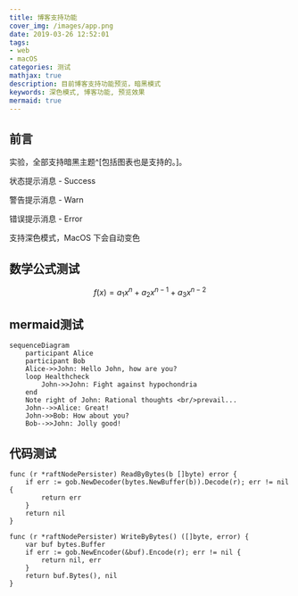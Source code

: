 ```yaml
---
title: 博客支持功能
cover_img: /images/app.png
date: 2019-03-26 12:52:01
tags: 
- web
- macOS
categories: 测试
mathjax: true
description: 目前博客支持功能预览，暗黑模式
keywords: 深色模式, 博客功能, 预览效果
mermaid: true
---
```


## 前言

实验，全部支持暗黑主题^[包括图表也是支持的。]。

<p class="success">状态提示消息 - Success</p>
<p class="warn">警告提示消息 - Warn</p>
<p class="error">错误提示消息 - Error</p>

支持深色模式，MacOS 下会自动变色

## 数学公式测试

$$f(x) = a_1x^n + a_2x^{n-1} + a_3x^{n-2}$$

## mermaid测试

```mermaid
sequenceDiagram
    participant Alice
    participant Bob
    Alice->>John: Hello John, how are you?
    loop Healthcheck
        John->>John: Fight against hypochondria
    end
    Note right of John: Rational thoughts <br/>prevail...
    John-->>Alice: Great!
    John->>Bob: How about you?
    Bob-->>John: Jolly good!
```

## 代码测试

```golang
func (r *raftNodePersister) ReadByBytes(b []byte) error {
	if err := gob.NewDecoder(bytes.NewBuffer(b)).Decode(r); err != nil {
		return err
	}
	return nil
}

func (r *raftNodePersister) WriteByBytes() ([]byte, error) {
	var buf bytes.Buffer
	if err := gob.NewEncoder(&buf).Encode(r); err != nil {
		return nil, err
	}
	return buf.Bytes(), nil
}
```
